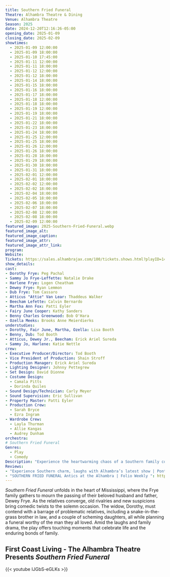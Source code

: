 ```yaml
---
title: Southern Fried Funeral
Theatre: Alhambra Theatre & Dining
Venue: Alhambra Theatre
Season: 2025
date: 2024-12-20T12:16:26-05:00
opening_date: 2025-01-09
closing_date: 2025-02-09
showtimes:
  - 2025-01-09 12:00:00
  - 2025-01-09 18:00:00
  - 2025-01-10 17:45:00
  - 2025-01-11 12:00:00
  - 2025-01-11 18:00:00
  - 2025-01-12 12:00:00
  - 2025-01-12 18:00:00
  - 2025-01-14 18:00:00
  - 2025-01-15 18:00:00
  - 2025-01-16 18:00:00
  - 2025-01-17 18:00:00
  - 2025-01-18 12:00:00
  - 2025-01-18 18:00:00
  - 2025-01-19 12:00:00
  - 2025-01-19 18:00:00
  - 2025-01-21 18:00:00
  - 2025-01-22 18:00:00
  - 2025-01-23 18:00:00
  - 2025-01-24 18:00:00
  - 2025-01-25 12:00:00
  - 2025-01-25 18:00:00
  - 2025-01-26 12:00:00
  - 2025-01-26 18:00:00
  - 2025-01-28 18:00:00
  - 2025-01-29 18:00:00
  - 2025-01-30 18:00:00
  - 2025-01-31 18:00:00
  - 2025-02-01 12:00:00
  - 2025-02-01 18:00:00
  - 2025-02-02 12:00:00
  - 2025-02-02 18:00:00
  - 2025-02-04 18:00:00
  - 2025-02-05 18:00:00
  - 2025-02-06 18:00:00
  - 2025-02-07 18:00:00
  - 2025-02-08 12:00:00
  - 2025-02-08 18:00:00
  - 2025-02-09 12:00:00
featured_image: 2025-Southern-Fried-Funeral.webp
featured_image_alt: 
featured_image_caption: 
featured_image_attr: 
featured_image_attr_link: 
program:
Website: 
Tickets: https://sales.alhambrajax.com/100/tickets.shows.html?playID=1482&code=JAXPLAYS&qty_target=0
show_details: 
cast:
- Dorothy Frye: Peg Pachal
- Sammy Jo Frye-Leffette: Natalie Drake
- Harlene Frye: Logen Cheatham
- Dewey Frye: Ryan Lemmon
- Dub Frye: Tom Cassaro
- Atticus "Attie" Van Lear: Thaddeus Walker
- Beecham Lefette: Calvin Bernardo
- Martha Ann Fox: Patti Eyler
- Fairy June Cooper: Kathy Sanders
- Benny Charles Greenwood: Bob O'Hara
- Ozella Meeks: Brooks Anne Meierdierks
understudies:
- Dorothy, Fair June, Martha, Ozella: Lisa Booth
- Benny, Dub: Tod Booth
- Atticus, Dewey Jr., Beecham: Erick Ariel Sureda
- Sammy Jo, Harlene: Katie Nettle
crew:
- Executive Producer/Director: Tod Booth
- Vice President of Production: Shain Stroff
- Production Manager: Erick Ariel Sureda
- Lighting Designer: Johnny Pettegrew
- Set Design: David Dionne
- Costume Design: 
  - Camala Pitts
  - Dorinda Quiles
- Sound Design/Technician: Carly Meyer
- Sound Supervision: Eric Sullivan
- Property Master: Patti Eyler
- Production Crew: 
  - Sarah Bryce
  - Ezra Ingram
- Wardrobe Crew:
  - Layla Thurman
  - Allie Kangas
  - Audrey Dunham
orchestra:
# Southern Fried Funeral
Genres:
  - Play
  - Comedy
Description: "Experience the heartwarming chaos of a Southern family coming together after the passing of their patriarch, turning a time of mourning into unexpected hilarity."
Reviews:
- "Experience Southern charm, laughs with Alhambra’s latest show | Ponte Vedra Recorder": https://pontevedrarecorder.com/stories/experience-southern-charm-laughs-with-alhambras-latest-show,111948
- "SOUTHERN FRIED FUNERAL Antics at the Alhambra | Folio Weekly ": https://folioweekly.com/2025/01/12/southern-fried-funeral-antics-at-the-alhambra/
---
```

*Southern Fried Funeral* unfolds in the heart of Mississippi, where the Frye family gathers to mourn the passing of their beloved husband and father, Dewey Frye. As the relatives converge, old rivalries and new suspicions bring comedic twists to the solemn occasion. The widow, Dorothy, must contend with a barrage of problematic relatives, including a snake-in-the-grass brother in law, and a couple of scheming daughters, all while planning a funeral worthy of the man they all loved. Amid the laughs and family drama, the play offers touching moments that celebrate life and the enduring bonds of family.

## First Coast Living - The Alhambra Theatre Presents *Southern Fried Funeral*
{{< youtube IJGbS-eGLKs >}}
